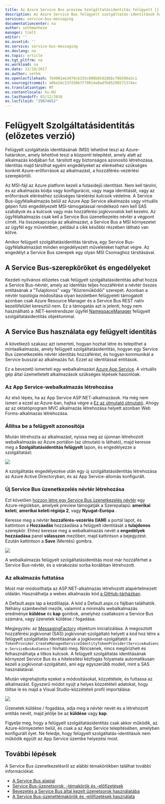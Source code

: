 ```yaml
---
title: Az Azure Service Bus preview Szolgáltatásidentitás felügyelt |} Microsoft Docs
description: Az Azure Service Bus felügyelt szolgáltatás-identitások használata
services: service-bus-messaging
documentationcenter: na
author: sethmanheim
manager: timlt
editor: ''
ms.assetid: ''
ms.service: service-bus-messaging
ms.devlang: na
ms.topic: article
ms.tgt_pltfrm: na
ms.workload: na
ms.date: 12/19/2017
ms.author: sethm
ms.openlocfilehash: 7b9901ee3478cb193c808b65d2dbbcf8b596a3c1
ms.sourcegitcommit: a0be2dc237d30b7f79914e8adfb85299571374ec
ms.translationtype: MT
ms.contentlocale: hu-HU
ms.lasthandoff: 03/12/2018
ms.locfileid: "29874652"
---
```

# <a name="managed-service-identity-preview"></a>Felügyelt Szolgáltatásidentitás (előzetes verzió)

Felügyelt szolgáltatás identitásának (MSI) lehetővé teszi az Azure-határokon, amely lehetővé teszi a központi telepítést, amely alatt az alkalmazás kódjában fut. társított egy biztonságos azonosító létrehozása. Identitás majd társíthat egyéni engedélyeket az eléréséhez szükséges konkrét Azure-erőforrások az alkalmazást, a hozzáférés-vezérlési szerepkörtől.

Az MSI-fájl az Azure platform kezeli a futásidejű identitást. Nem kell tárolni, és az alkalmazás kódja vagy konfiguráció, vagy maga identitását, vagy az erőforrások eléréséhez szükséges tárelérési kulcsok védelme. A Service Bus-ügyfélalkalmazás belül az Azure App Service alkalmazás vagy virtuális gépen futó engedélyezett MSI-támogatással rendelkező nem kell SAS szabályok és a kulcsok vagy más hozzáférési jogkivonatok kell kezelni. Az ügyfélalkalmazás csak kell a Service Bus üzenetkezelés névtér a végpont címét. Ha összekapcsolja az alkalmazást, a Service Bus a MSI környezetet az ügyfél egy műveletben, például a cikk későbbi részében látható van kötve. 

Amikor felügyelt szolgáltatásidentitás társítva, egy Service Bus-ügyfélalkalmazást minden engedélyezett műveleteket hajthat végre. Az engedélyt a Service Bus szerepek egy olyan MSI Csomaghoz társításával. 

## <a name="service-bus-roles-and-permissions"></a>A Service Bus-szerepköröket és engedélyeket

Kezdeti nyilvános előzetes csak felügyelt szolgáltatásidentitás adhat hozzá a Service Bus-névtér, amely az identitás teljes hozzáférést a névtér összes entitásának a "Tulajdonos" vagy "Közreműködői" szerepét. Azonban a névtér topológia módosítása olyan kezdetben felügyeleti támogatott azonban csak Azure Resource Manager és a Service Bus REST natív kezelőfelület keresztül nem. Ez a támogatás azt is jelenti, hogy nem használható a .NET-keretrendszer ügyfél [NamespaceManager](/dotnet/api/microsoft.servicebus.namespacemanager) felügyelt szolgáltatásidentitás objektummal.

## <a name="use-service-bus-with-a-managed-service-identity"></a>A Service Bus használata egy felügyelt identitás

A következő szakasz azt ismerteti, hogyan hozhat létre és telepíthet a mintaalkalmazás, amely felügyelt szolgáltatásidentitás, hogyan egy Service Bus üzenetkezelés névtér identitás hozzáférést, és hogyan kommunikál a Service busszal az alkalmazás fut. Ezzel az identitással entitások.

Ez a bevezető ismerteti egy webalkalmazást [Azure App Service](https://azure.microsoft.com/services/app-service/). A virtuális gép által üzemeltetett alkalmazások szükséges lépések hasonlóak.

### <a name="create-an-app-service-web-application"></a>Az App Service-webalkalmazás létrehozása

Az első lépés, ha az App Service ASP.NET-alkalmazások. Ha még nem ismeri a ezzel az Azure-ban, hajtsa végre a [Ez az útmutató útmutató](../app-service/app-service-web-get-started-dotnet-framework.md). Ahogy az az oktatóprogram MVC alkalmazás létrehozása helyett azonban Web Forms-alkalmazás létrehozása.

### <a name="set-up-the-managed-service-identity"></a>Állítsa be a felügyelt azonosítója

Miután létrehozta az alkalmazást, nyissa meg az újonnan létrehozott webalkalmazás az Azure portálon (az útmutató is látható), majd keresse meg a **Szolgáltatásidentitás felügyelt** lapon, és engedélyezze a szolgáltatást: 

![](./media/service-bus-managed-service-identity/msi1.png)

A szolgáltatás engedélyezése után egy új szolgáltatásidentitás létrehozása az Azure Active Directoryban, és az App Service-állomás konfigurált.

### <a name="create-a-new-service-bus-messaging-namespace"></a>Új Service Bus üzenetkezelés névtér létrehozása

Ezt követően [hozzon létre egy Service Bus üzenetkezelés névtér](service-bus-create-namespace-portal.md) egy Azure-régiókban, amelyek preview támogatják a Szerepalapú: **amerikai keleti**, **amerikai keleti régiója 2**, vagy **Nyugat-Európa** . 

Keresse meg a névtér **hozzáférés-vezérlés (IAM)** a portál lapot, és kattintson a **Hozzáadás** hozzáadása a felügyelt identitását a **tulajdonos** szerepkör. Ehhez keresse meg a webalkalmazás nevét a **engedélyek hozzáadása** panel **válasszon** mezőben, majd kattintson a bejegyzést. Ezután kattintson a **Save** (Mentés) gombra.

![](./media/service-bus-managed-service-identity/msi2.png)
 
A webalkalmazás felügyelt szolgáltatásidentitás most már hozzáférhet a Service Bus-névtér, és a várakozási sorba korábban létrehozott. 

### <a name="run-the-app"></a>Az alkalmazás futtatása

Most már módosíthatja az ASP.NET-alkalmazás létrehozott alapértelmezett oldalán. Használhatja a webes alkalmazás kód [a GitHub-tárházban](https://github.com/Azure/azure-service-bus/tree/master/samples/DotNet/Microsoft.ServiceBus.Messaging/ManagedServiceIdentity).

A Default.aspx lap a kezdőlapja. A kód a Default.aspx.cs fájlban találhatók. Néhány számbeviteli mezők, valamint a minimális webalkalmazás eredménye **küldése** és **kap** gombok, amelyhez csatlakozni a Service Bus számára, vagy üzenetek küldése / fogadása.

Megjegyzés: az [MessagingFactory](/dotnet/api/microsoft.servicebus.messaging.messagingfactory) objektum inicializálása. A megosztott hozzáférési jogkivonat (SAS) jogkivonat-szolgáltató helyett a kód hoz létre a felügyelt szolgáltatás identitásának a jogkivonat-szolgáltatót a `TokenProvider.CreateManagedServiceIdentityTokenProvider(ServiceAudience.ServiceBusAudience)` hívható meg. Nincsenek, nincs megőrizheti és felhasználhatja a titkos kulcsok. A felügyelt szolgáltatás identitásának környezet Service Bus és a hitelesítési kézfogás folyamata automatikusan kezeli a jogkivonat-szolgáltató, ami egy egyszerűbb modell, mint a SAS használatával.

Miután végrehajtotta ezeket a módosításokat, közzététele, és futtassa az alkalmazást. Egyszerű módot nyújt a helyes közzétételi adatokat, hogy töltse le és majd a Visual Studio-közzétételi profil importálása:

![](./media/service-bus-managed-service-identity/msi3.png)
 
Üzenetek küldése / fogadása, adja meg a névtér nevét és a létrehozott entitás nevét, majd jelölje be az **küldése** vagy **kap**.
 
Figyelje meg, hogy a felügyelt szolgáltatásidentitás csak akkor működik, az Azure-környezeten belül, és csak a az App Service telepítésében, amelyben konfigurált ilyet. Ne feledje, hogy felügyelt szolgáltatás-identitások nem működik együtt az App Service üzembe helyezési most.

## <a name="next-steps"></a>További lépések

A Service Bus üzenetkezelésről az alábbi témakörökben találhat további információkat.

* [A Service Bus alapjai](service-bus-fundamentals-hybrid-solutions.md)
* [Service Bus-üzenetsorok, -témakörök és -előfizetések](service-bus-queues-topics-subscriptions.md)
* [Bevezetés a Service Bus által kezelt üzenetsorok használatába](service-bus-dotnet-get-started-with-queues.md)
* [A Service Bus-üzenettémakörök és -előfizetések használata](service-bus-dotnet-how-to-use-topics-subscriptions.md)